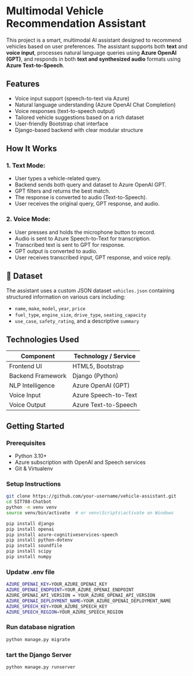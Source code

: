 # Multimodal Vehicle Recommendation Assistant

This project is a smart, multimodal AI assistant designed to recommend vehicles based on user preferences. The assistant supports both **text** and **voice input**, processes natural language queries using **Azure OpenAI (GPT)**, and responds in both **text and synthesized audio** formats using **Azure Text-to-Speech**.

## Features

-  Voice input support (speech-to-text via Azure)
-  Natural language understanding (Azure OpenAI Chat Completion)
-  Voice responses (text-to-speech output)
-  Tailored vehicle suggestions based on a rich dataset
-  User-friendly Bootstrap chat interface
-  Django-based backend with clear modular structure

##  How It Works

### 1. Text Mode:
- User types a vehicle-related query.
- Backend sends both query and dataset to Azure OpenAI GPT.
- GPT filters and returns the best match.
- The response is converted to audio (Text-to-Speech).
- User receives the original query, GPT response, and audio.

### 2. Voice Mode:
- User presses and holds the microphone button to record.
- Audio is sent to Azure Speech-to-Text for transcription.
- Transcribed text is sent to GPT for response.
- GPT output is converted to audio.
- User receives transcribed input, GPT response, and voice reply.

## 💾 Dataset

The assistant uses a custom JSON dataset `vehicles.json` containing structured information on various cars including:

- `name`, `make`, `model`, `year`, `price`
- `fuel_type`, `engine_size`, `drive_type`, `seating_capacity`
- `use_case`, `safety_rating`, and a descriptive `summary`

##  Technologies Used

| Component            | Technology / Service        |
|----------------------|-----------------------------|
| Frontend UI          | HTML5, Bootstrap            |
| Backend Framework    | Django (Python)             |
| NLP Intelligence     | Azure OpenAI (GPT)          |
| Voice Input          | Azure Speech-to-Text        |
| Voice Output         | Azure Text-to-Speech        |

##  Getting Started

### Prerequisites

- Python 3.10+
- Azure subscription with OpenAI and Speech services
- Git & Virtualenv

### Setup Instructions

```bash
git clone https://github.com/your-username/vehicle-assistant.git
cd SIT788-Chatbot
python -m venv venv
source venv/bin/activate  # or venv\Scripts\activate on Windows

pip install django
pip install openai
pip install azure-cognitiveservices-speech
pip install python-dotenv
pip install soundfile
pip install scipy
pip install numpy
```

### Updatw .env file

```bash
AZURE_OPENAI_KEY=YOUR_AZURE_OPENAI_KEY
AZURE_OPENAI_ENDPOINT=YOUR_AZURE_OPENAI_ENDPOINT
AZURE_OPENAI_API_VERSION = YOUR_AZURE_OPENAI_API_VERSION
AZURE_OPENAI_DEPLOYMENT_NAME=YOUR_AZURE_OPENAI_DEPLOYMENT_NAME
AZURE_SPEECH_KEY=YOUR_AZURE_SPEECH_KEY
AZURE_SPEECH_REGION=YOUR_AZURE_SPEECH_REGION
```

### Run database nigration

```bash
python manage.py migrate
```

### tart the Django Server

```bash
python manage.py runserver
```
